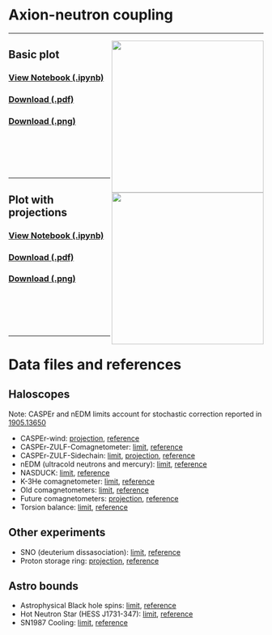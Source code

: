 # Axion-neutron coupling
---
[<img align="right" height="300" src="../plots/plots_png/AxionNeutron.png">](https://github.com/cajohare/AxionLimits/raw/master/plots/plots_png/AxionNeutron.png)
## Basic plot
### [View Notebook (.ipynb)](https://github.com/cajohare/AxionLimits/blob/master/AxionNeutron.ipynb)
### [Download (.pdf)](https://github.com/cajohare/AxionLimits/raw/master/plots/AxionNeutron.pdf)
### [Download (.png)](https://github.com/cajohare/AxionLimits/raw/master/plots/plots_png/AxionNeutron.png)
### &nbsp;
### &nbsp;
---
[<img align="right" height="300" src="../plots/plots_png/AxionNeutron_with_Projections.png">](https://github.com/cajohare/AxionLimits/raw/master/plots/plots_png/AxionNeutron_with_Projections.png)
## Plot with projections
### [View Notebook (.ipynb)](https://github.com/cajohare/AxionLimits/blob/master/AxionNeutron.ipynb)
### [Download (.pdf)](https://github.com/cajohare/AxionLimits/raw/master/plots/AxionNeutron_with_Projections.pdf)
### [Download (.png)](https://github.com/cajohare/AxionLimits/raw/master/plots/plots_png/AxionNeutron_with_Projections.png)
### &nbsp;
### &nbsp;
---

# Data files and references

## Haloscopes
Note: CASPEr and nEDM limits account for stochastic correction reported in [1905.13650](https://arxiv.org/abs/1905.13650)
* CASPEr-wind: [projection](https://github.com/cajohare/AxionLimits/raw/master/limit_data/AxionNeutron/Projections/CASPEr_wind.txt), [reference](https://arxiv.org/abs/1711.08999)
* CASPEr-ZULF-Comagnetometer: [limit](https://github.com/cajohare/AxionLimits/raw/master/limit_data/AxionNeutron/CASPEr_Comagnetometer.txt), [reference](https://arxiv.org/abs/1901.10843)
* CASPEr-ZULF-Sidechain: [limit](https://github.com/cajohare/AxionLimits/raw/master/limit_data/AxionNeutron/CASPEr_ZULF.txt), [projection](https://github.com/cajohare/AxionLimits/raw/master/limit_data/AxionNeutron/Projections/CASPEr_ZULF.txt), [reference](https://arxiv.org/abs/1902.04644)
* nEDM (ultracold neutrons and mercury): [limit](https://github.com/cajohare/AxionLimits/raw/master/limit_data/AxionNeutron/UltracoldNeutronsAndMercury.txt), [reference](https://arxiv.org/abs/1708.06367)
* NASDUCK: [limit](https://github.com/cajohare/AxionLimits/raw/master/limit_data/AxionNeutron/NASDUCK.txt), [reference](https://arxiv.org/abs/2105.04603)
* K-3He comagnetometer: [limit](https://github.com/cajohare/AxionLimits/raw/master/limit_data/AxionNeutron/K-3He_Comagnetometer.txt), [reference](https://arxiv.org/abs/0809.4700)
* Old comagnetometers: [limit](https://github.com/cajohare/AxionLimits/raw/master/limit_data/AxionNeutron/OldComagnetometers.txt), [reference](https://arxiv.org/abs/1907.03767)
* Future comagnetometers: [projection](https://github.com/cajohare/AxionLimits/raw/master/limit_data/AxionNeutron/Projections/FutureComagnetometers.txt), [reference](https://arxiv.org/abs/1907.03767)
* Torsion balance: [limit](https://github.com/cajohare/AxionLimits/raw/master/limit_data/AxionNeutron/TorsionBalance.txt), [reference](https://arxiv.org/abs/hep-ph/0611223)

## Other experiments
* SNO (deuterium dissasociation): [limit](https://github.com/cajohare/AxionLimits/raw/master/limit_data/AxionNeutron/SNO.txt), [reference](https://arxiv.org/abs/2004.02733)
* Proton storage ring: [projection](https://github.com/cajohare/AxionLimits/raw/master/limit_data/AxionNeutron/Projections/StorageRing.txt), [reference](https://arxiv.org/abs/2005.11867)

## Astro bounds
* Astrophysical Black hole spins: [limit](https://github.com/cajohare/AxionLimits/raw/master/limit_data/fa/BlackHoleSpins_Mehta.txt), [reference](https://arxiv.org/abs/2011.08693)
* Hot Neutron Star (HESS J1731-347): [limit](https://github.com/cajohare/AxionLimits/raw/master/limit_data/AxionNeutron/NeutronStars.txt), [reference](https://arxiv.org/abs/1806.07991)
* SN1987 Cooling: [limit](https://github.com/cajohare/AxionLimits/raw/master/limit_data/AxionNeutron/SN1987A.txt), [reference](https://arxiv.org/abs/1906.11844)
